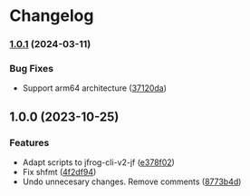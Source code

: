 # Changelog

### [1.0.1](https://www.github.com/LozanoMatheus/asdf-jfrog-cli/compare/v1.0.0...v1.0.1) (2024-03-11)


### Bug Fixes

* Support arm64 architecture ([37120da](https://www.github.com/LozanoMatheus/asdf-jfrog-cli/commit/37120daabbf02211618e3300a8161ea052937da6))

## 1.0.0 (2023-10-25)


### Features

* Adapt scripts to jfrog-cli-v2-jf ([e378f02](https://www.github.com/LozanoMatheus/asdf-jfrog-cli/commit/e378f02a08c6ddb45d354b7e5b2a34d33c5842bf))
* Fix shfmt ([4f2df94](https://www.github.com/LozanoMatheus/asdf-jfrog-cli/commit/4f2df94817e4a3608113091ecfb2ac65c50c6490))
* Undo unnecesary changes. Remove comments ([8773b4d](https://www.github.com/LozanoMatheus/asdf-jfrog-cli/commit/8773b4d89382c85b573c2f78009f6445122bc027))
